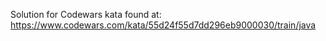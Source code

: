 Solution for Codewars kata found at: https://www.codewars.com/kata/55d24f55d7dd296eb9000030/train/java
